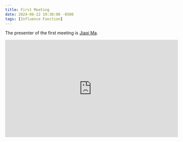 ```yaml
---
title: First Meeting
date: 2024-06-22 19:30:00 -0500
tags: [Influence Function]
---
```


The presenter of the first meeting is [Jiaqi Ma](https://jiaqima.github.io/).

<iframe width="560" height="315" src="https://www.youtube.com/embed/iQavd0dK704" frameborder="0" allow="accelerometer; autoplay; clipboard-write; encrypted-media; gyroscope; picture-in-picture" allowfullscreen></iframe>
